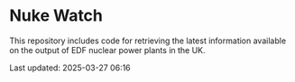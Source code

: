 # Nuke Watch

This repository includes code for retrieving the latest information available on the output of EDF nuclear power plants in the UK.

Last updated: 2025-03-27 06:16
